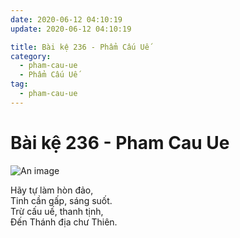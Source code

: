 ```yaml
---
date: 2020-06-12 04:10:19
update: 2020-06-12 04:10:19

title: Bài kệ 236 - Phẩm Cấu Uế
category:
  - pham-cau-ue
  - Phẩm Cấu Uế
tag:
  - pham-cau-ue
---
```


# Bài kệ 236 - Pham Cau Ue

![An image](/img/pham-cau-ue/pham-cau-ue-236.jpg)

Hãy tự làm hòn đảo,<br>Tinh cần gấp, sáng suốt.<br>Trừ cấu uế, thanh tịnh,<br>Ðến Thánh địa chư Thiên.<br>
